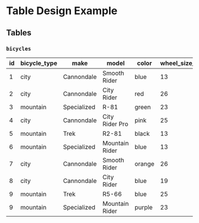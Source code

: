 # Table Design Example

## Tables

### `bicycles`

id | bicycle_type | make | model | color | wheel_size_inches | student_owner_id
--- | --- | --- | --- | --- | --- | ---
1 | city | Cannondale  | Smooth Rider  | blue | 13 | 5
2 | city | Cannondale  | City Rider    | red | 26 | 2
3 | mountain | Specialized | R-81          | green  | 23 | 8
4 | city | Cannondale  | City Rider Pro | pink | 25 | 8
5 | mountain | Trek        | R2-81         | black | 13 | 1
6 | mountain | Specialized | Mountain Rider | blue | 13 | 6
7 | city | Cannondale  | Smooth Rider  | orange | 26 | 3
8 | city | Cannondale  | City Rider    | blue | 19 | 4
9 | mountain | Trek        | R5-66         | blue | 25 | 7
9 | mountain | Specialized | Mountain Rider | purple | 23 | 7
